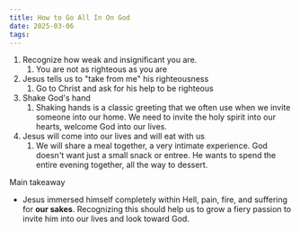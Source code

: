 ```yaml
---
title: How to Go All In On God
date: 2025-03-06
tags:
---
```

1. Recognize how weak and insignificant you are.
	1. You are not as righteous as you are
2. Jesus tells us to "take from me" his righteousness
	1. Go to Christ and ask for his help to be righteous
3. Shake God's hand
	1. Shaking hands is a classic greeting that we often use when we invite someone into our home. We need to invite the holy spirit into our hearts, welcome God into our lives.
4. Jesus will come into our lives and will eat with us
	1. We will share a meal together, a very intimate experience. God doesn't want just a small snack or entree. He wants to spend the entire evening together, all the way to dessert.

Main takeaway
- Jesus immersed himself completely within Hell, pain, fire, and suffering for **our sakes**. Recognizing this should help us to grow a fiery passion to invite him into our lives and look toward God.